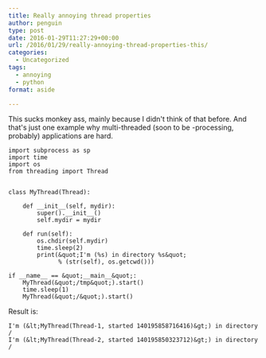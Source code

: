 ```yaml
---
title: Really annoying thread properties
author: penguin
type: post
date: 2016-01-29T11:27:29+00:00
url: /2016/01/29/really-annoying-thread-properties-this/
categories:
  - Uncategorized
tags:
  - annoying
  - python
format: aside

---
```

This sucks monkey ass, mainly because I didn't think of that before. And that's just one example why multi-threaded (soon to be -processing, probably) applications are hard.

```
import subprocess as sp
import time
import os
from threading import Thread


class MyThread(Thread):

    def __init__(self, mydir):
        super().__init__()
        self.mydir = mydir

    def run(self):
        os.chdir(self.mydir)
        time.sleep(2)
        print(&quot;I'm (%s) in directory %s&quot;
              % (str(self), os.getcwd()))

if __name__ == &quot;__main__&quot;:
    MyThread(&quot;/tmp&quot;).start()
    time.sleep(1)
    MyThread(&quot;/&quot;).start()
```

Result is:

```
I'm (&lt;MyThread(Thread-1, started 140195858716416)&gt;) in directory /
I'm (&lt;MyThread(Thread-2, started 140195850323712)&gt;) in directory /
```